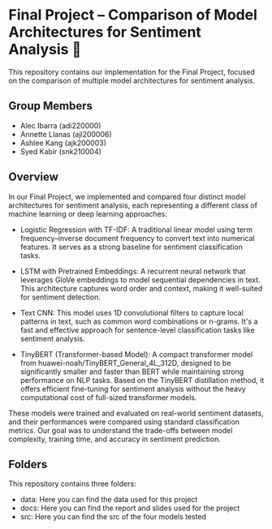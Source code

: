 # Final Project – Comparison of Model Architectures for Sentiment Analysis 🔎
This repository contains our implementation for the Final Project, focused on the comparison of multiple model architectures for sentiment analysis.

## Group Members 
- Alec Ibarra (adi220000)
- Annette Llanas (ajl200006)
- Ashlee Kang (ajk200003)
- Syed Kabir (snk210004)


## Overview
In our Final Project, we implemented and compared four distinct model architectures for sentiment analysis, each representing a different class of machine learning or deep learning approaches:

- Logistic Regression with TF-IDF: A traditional linear model using term frequency–inverse document frequency to convert text into numerical features. It serves as a strong baseline for sentiment classification tasks.

- LSTM with Pretrained Embeddings: A recurrent neural network that leverages GloVe embeddings to model sequential dependencies in text. This architecture captures word order and context, making it well-suited for sentiment detection.
  
- Text CNN: This model uses 1D convolutional filters to capture local patterns in text, such as common word combinations or n-grams. It's a fast and effective approach for sentence-level classification tasks like sentiment analysis.
  
- TinyBERT (Transformer-based Model): A compact transformer model from huawei-noah/TinyBERT_General_4L_312D, designed to be significantly smaller and faster than BERT while maintaining strong performance on NLP tasks. Based on the TinyBERT distillation method, it offers efficient fine-tuning for sentiment analysis without the heavy computational cost of full-sized transformer models.

These models were trained and evaluated on real-world sentiment datasets, and their performances were compared using standard classification metrics. Our goal was to understand the trade-offs between model complexity, training time, and accuracy in sentiment prediction.


## Folders
This repository contains three folders:
- data: Here you can find the data used for this project
- docs: Here you can find the report and slides used for the project
- src: Here you can find the src of the four models tested
